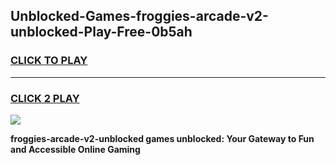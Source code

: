 
## Unblocked-Games-froggies-arcade-v2-unblocked-Play-Free-0b5ah
<h3>
<a href="https://premium76.site?title=froggies-arcade-v2-unblocked&ref=10A">CLICK TO PLAY</a></h3>
<hr>

<h3>
<a href="https://premium76.site?title=froggies-arcade-v2-unblocked&ref=10A">CLICK 2 PLAY</a>
  
</h3>

<a href="https://premium76.site?title=froggies-arcade-v2-unblocked&ref=10A"><img src="https://clearcache.store/games.png"></a>


**froggies-arcade-v2-unblocked games unblocked: Your Gateway to Fun and Accessible Online Gaming**
